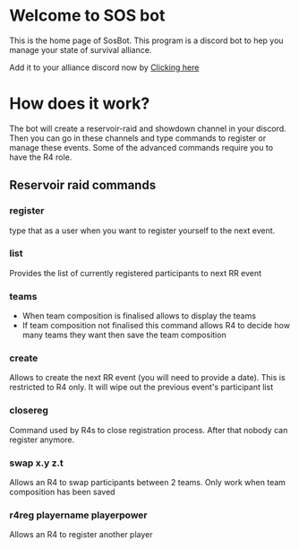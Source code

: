 # Welcome to SOS bot

This is the home page of SosBot. This program is a discord bot to hep you manage your state of survival alliance.

Add it to your alliance discord now by [Clicking here](https://discord.com/api/oauth2/authorize?client_id=778290592475512862&permissions=268437520&scope=bot)

# How does it work?

The bot will create a reservoir-raid  and showdown channel in your discord.
Then you can go in these channels and type commands to register or manage these events.
Some of the advanced commands require you to have the R4 role.

## Reservoir raid commands

### register
type that as a user when you want to register yourself to the next event.
### list
Provides the list of currently registered participants to next RR event
### teams
* When team composition is finalised allows to display the teams
* If team composition not finalised this command allows R4 to decide how many teams they want then save the team composition

### create
Allows to create the next RR event (you will need to provide a date). This is restricted to R4 only. It will wipe out the previous event's participant list
### closereg
Command used by R4s to close registration process. After that nobody can register anymore.
### swap x.y z.t
Allows an R4 to swap participants between 2 teams. Only work when team composition has been saved
### r4reg playername playerpower
Allows an R4 to register another player

